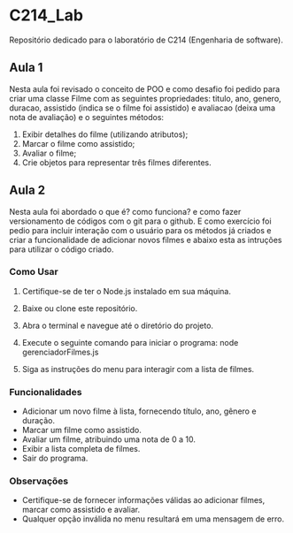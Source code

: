 # C214_Lab

Repositório dedicado para o laboratório de C214 (Engenharia de software).

## Aula 1

Nesta aula foi revisado o conceito de POO e como desafio foi pedido para criar uma classe Filme com as seguintes propriedades: titulo, ano, genero, duracao, assistido (indica se o filme foi assistido) e avaliacao (deixa uma nota de avaliação) e o seguintes métodos:
1. Exibir detalhes do filme (utilizando atributos); 
2. Marcar o filme como assistido;
3. Avaliar o filme;
4. Crie objetos para representar três filmes diferentes.

## Aula 2

Nesta aula foi abordado o que é? como funciona? e como fazer versionamento de códigos com o git para o github. E como exercício foi pedio para incluir interação com o usuário para os métodos já criados e criar a funcionalidade de adicionar novos filmes e abaixo esta as intruções para utilizar o código criado.

### Como Usar

1. Certifique-se de ter o Node.js instalado em sua máquina.
2. Baixe ou clone este repositório.
3. Abra o terminal e navegue até o diretório do projeto.
4. Execute o seguinte comando para iniciar o programa:
    node gerenciadorFilmes.js

5. Siga as instruções do menu para interagir com a lista de filmes.

### Funcionalidades

- Adicionar um novo filme à lista, fornecendo título, ano, gênero e duração.
- Marcar um filme como assistido.
- Avaliar um filme, atribuindo uma nota de 0 a 10.
- Exibir a lista completa de filmes.
- Sair do programa.

### Observações

- Certifique-se de fornecer informações válidas ao adicionar filmes, marcar como assistido e avaliar.
- Qualquer opção inválida no menu resultará em uma mensagem de erro.



